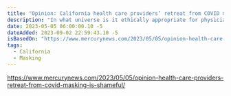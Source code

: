 ```yaml
---
title: "Opinion: California health care providers’ retreat from COVID masking is shameful"
description: "In what universe is it ethically appropriate for physicians and hospitals to infect their own patients with COVID?"
date: 2023-05-05 06:00:00.10 -5
dateAdded: 2023-09-02 22:59:43.10 -5
isBasedOn: "https://www.mercurynews.com/2023/05/05/opinion-health-care-providers-retreat-from-covid-masking-is-shameful/"
tags:
  - California
  - Masking
---
```


https://www.mercurynews.com/2023/05/05/opinion-health-care-providers-retreat-from-covid-masking-is-shameful/
